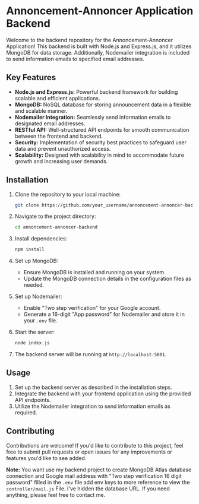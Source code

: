 # Annoncement-Annoncer Application Backend

Welcome to the backend repository for the Annoncement-Annoncer Application! This backend is built with Node.js and Express.js, and it utilizes MongoDB for data storage. Additionally, Nodemailer integration is included to send information emails to specified email addresses.

## Key Features

- **Node.js and Express.js:** Powerful backend framework for building scalable and efficient applications.
- **MongoDB:** NoSQL database for storing announcement data in a flexible and scalable manner.
- **Nodemailer Integration:** Seamlessly send information emails to designated email addresses.
- **RESTful API:** Well-structured API endpoints for smooth communication between the frontend and backend.
- **Security:** Implementation of security best practices to safeguard user data and prevent unauthorized access.
- **Scalability:** Designed with scalability in mind to accommodate future growth and increasing user demands.

## Installation

1. Clone the repository to your local machine:

    ```bash
    git clone https://github.com/your_username/annoncement-annoncer-backend.git
    ```

2. Navigate to the project directory:

    ```bash
    cd annoncement-annoncer-backend
    ```

3. Install dependencies:

    ```bash
    npm install
    ```

4. Set up MongoDB:
   
   - Ensure MongoDB is installed and running on your system.
   - Update the MongoDB connection details in the configuration files as needed.

5. Set up Nodemailer:

   - Enable "Two step verification" for your Google account.
   - Generate a 16-digit "App password" for Nodemailer and store it in your `.env` file.

6. Start the server:

    ```bash
    node index.js
    ```

7. The backend server will be running at `http://localhost:5001`.
   
## Usage

1. Set up the backend server as described in the installation steps.
2. Integrate the backend with your frontend application using the provided API endpoints.
3. Utilize the Nodemailer integration to send information emails as required.

## Contributing

Contributions are welcome! If you'd like to contribute to this project, feel free to submit pull requests or open issues for any improvements or features you'd like to see added.

**Note:** You want use my backend project to create MongoDB Atlas database connection and Google mail address with "Two step verification 16 digit password" filled in the `.env` file add env keys to more reference to view the `controller/mail.js` File. I've hidden the database URL. If you need anything, please feel free to contact me.

